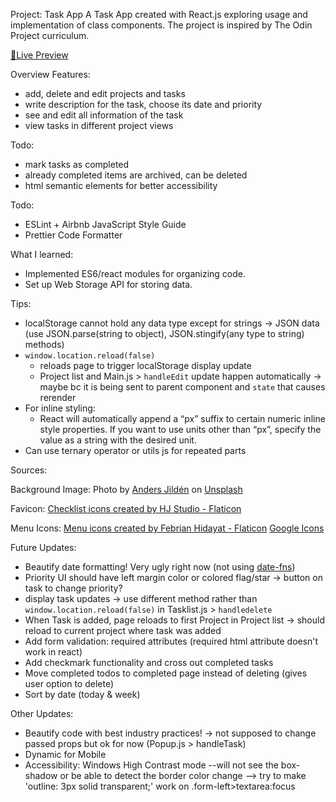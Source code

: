 Project: Task App
A Task App created with React.js exploring usage and implementation of class components. The project is inspired by The Odin Project curriculum.

<a href="https://dicristea.github.io/task-app/">🔗Live Preview</a>

Overview
Features:
- add, delete and edit projects and tasks
- write description for the task, choose its date and priority
- see and edit all information of the task
- view tasks in different project views

Todo:
- mark tasks as completed
- already completed items are archived, can be deleted
- html semantic elements for better accessibility 


Todo:
- ESLint + Airbnb JavaScript Style Guide
- Prettier Code Formatter


What I learned:
- Implemented ES6/react modules for organizing code.
- Set up Web Storage API for storing data.

Tips:
- localStorage cannot hold any data type except for strings → JSON data (use JSON.parse(string to object), JSON.stingify(any type to string) methods)
- `window.location.reload(false)`
  - reloads page to trigger localStorage display update
  - Project list and Main.js > `handleEdit` update happen automatically → maybe bc it is being sent to parent component and `state` that causes rerender
- For inline styling:
  - React will automatically append a “px” suffix to certain numeric inline style properties. If you want to use units other than “px”, specify the value as a string with the desired unit.
- Can use ternary operator or utils js for repeated parts


Sources:

Background Image:
Photo by <a href="https://unsplash.com/@andersjilden?utm_source=unsplash&utm_medium=referral&utm_content=creditCopyText">Anders Jildén</a> on <a href="https://unsplash.com/?utm_source=unsplash&utm_medium=referral&utm_content=creditCopyText">Unsplash</a>
  
Favicon:
<a href="https://www.flaticon.com/free-icons/checklist" title="checklist icons">Checklist icons created by HJ Studio - Flaticon</a>

Menu Icons:
<a href="https://www.flaticon.com/free-icons/menu" title="menu icons">Menu icons created by Febrian Hidayat - Flaticon</a>
<a href="https://fonts.google.com/icons">Google Icons</a>


Future Updates: 

- Beautify date formatting! Very ugly right now (not using [date-fns](https://github.com/date-fns/date-fns))
- Priority UI should have left margin color or colored flag/star → button on task to change priority?
- display task updates → use different method rather than `window.location.reload(false)` in Tasklist.js > `handledelete`
- When Task is added, page reloads to first Project in Project list -> should reload to current project where task was added
- Add form validation: required attributes (required html attribute doesn't work in react)
- Add checkmark functionality and cross out completed tasks
- Move completed todos to completed page instead of deleting (gives user option to delete)
- Sort by date (today & week)


Other Updates:
- Beautify code with best industry practices!
  -> not supposed to change passed props but ok for now (Popup.js > handleTask)
- Dynamic for Mobile
- Accessibility: Windows High Contrast mode --will not see the box-shadow or be able to detect the border color change
  --> try to make 'outline: 3px solid transparent;' work on .form-left>textarea:focus

  
